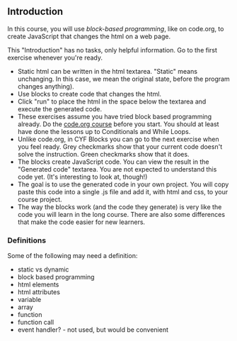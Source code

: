 ## Introduction

In this course, you will use _block-based programming_, like on code.org, to create JavaScript that changes the html on a web page.

This "Introduction" has no tasks, only helpful information. Go to the first exercise whenever you're ready.

- Static html can be written in the html textarea. "Static" means unchanging. In this case, we mean the original state, before the program changes anything).
- Use blocks to create code that changes the html.
- Click "run" to place the html in the space below the textarea and execute the generated code.
- These exercises assume you have tried block based programming already. Do the [code.org course](https://studio.code.org/s/course3) before you start. You should at least have done the lessons up to Conditionals and While Loops.
- Unlike code.org, in CYF Blocks you can go to the next exercise when you feel ready.
  Grey checkmarks show that your current code doesn't solve the instruction. Green checkmarks show that it does.
- The blocks create JavaScript code. You can view the result in the "Generated code" textarea. You are not expected to understand this code yet. (It's interesting to look at, though!)
- The goal is to use the generated code in your own project. You will copy paste this code into a single .js file and add it, with html and css, to your course project.
- The way the blocks work (and the code they generate) is very like the code you will learn in the long course. There are also some differences that make the code easier for new learners.

### Definitions

Some of the following may need a definition:

- static vs dynamic
- block based programming
- html elements
- html attributes
- variable
- array
- function
- function call
- event handler? - not used, but would be convenient
